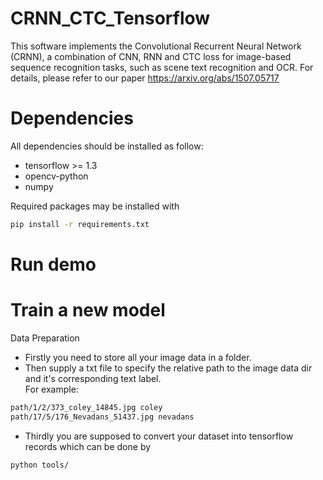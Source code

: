 # CRNN_CTC_Tensorflow
This software implements the Convolutional Recurrent Neural Network (CRNN), a combination of CNN, RNN and CTC loss for image-based sequence recognition tasks, such as scene text recognition and OCR. For details, please refer to our paper 
https://arxiv.org/abs/1507.05717


# Dependencies
All dependencies should be installed as follow:
* tensorflow >= 1.3
* opencv-python
* numpy

Required packages may be installed with
```bash
pip install -r requirements.txt
```


# Run demo

# Train a new model

Data Preparation
* Firstly you need to store all your image data in a folder. 
* Then supply a txt file to specify the relative path to the image data dir and it's corresponding text label.   
For example:
```bash
path/1/2/373_coley_14845.jpg coley
path/17/5/176_Nevadans_51437.jpg nevadans
```
* Thirdly you are supposed to convert your dataset into tensorflow records which can be done by
```bash
python tools/
```
